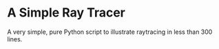 A Simple Ray Tracer
=========
A very simple, pure Python script to illustrate raytracing in less than 300 lines.

